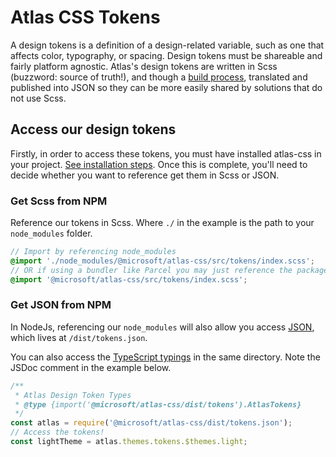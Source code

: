 # Atlas CSS Tokens

A design tokens is a definition of a design-related variable, such as one that affects color, typography, or spacing. Design tokens must be shareable and fairly platform agnostic. Atlas's design tokens are written in Scss (buzzword: source of truth!), and though a [build process](.\tokens\index.js), translated and published into JSON so they can be more easily shared by solutions that do not use Scss.

## Access our design tokens

Firstly, in order to access these tokens, you must have installed atlas-css in your project. [See installation steps]('../../../README.md). Once this is complete, you'll need to decide whether you want to reference get them in Scss or JSON.

### Get Scss from NPM

Reference our tokens in Scss. Where `./` in the example is the path to your `node_modules` folder.

```scss
// Import by referencing node_modules
@import './node_modules/@microsoft/atlas-css/src/tokens/index.scss';
// OR if using a bundler like Parcel you may just reference the package directly
@import '@microsoft/atlas-css/src/tokens/index.scss';
```

### Get JSON from NPM

In NodeJs, referencing our `node_modules` will also allow you access [JSON](http://unpkg.com/browse/@microsoft/atlas-css/dist/tokens.json), which lives at `/dist/tokens.json`.

You can also access the [TypeScript typings](https://unpkg.com/browse/@microsoft/atlas-css/dist/tokens.d.ts) in the same directory. Note the JSDoc comment in the example below.

```js
/**
 * Atlas Design Token Types
 * @type {import('@microsoft/atlas-css/dist/tokens').AtlasTokens}
 */
const atlas = require('@microsoft/atlas-css/dist/tokens.json');
// Access the tokens!
const lightTheme = atlas.themes.tokens.$themes.light;
```
